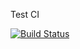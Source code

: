 Test CI

[![Build Status](http://ci.fudanchii.net/github.com/fudanchii/ci_test/status.png?branch=master)](http://ci.fudanchii.net/github.com/fudanchii/ci_test/tree/master)
